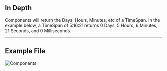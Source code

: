## In Depth
Components will return the Days, Hours, Minutes, etc of a TimeSpan. In the example below, a TimeSpan of 5:16:21 returns 0 Days, 5 Hours, 6 Minutes, 21 Seconds, and 0 Milliseconds.
___
## Example File

![Components](./DSCore.Color.Components_img.jpg)

